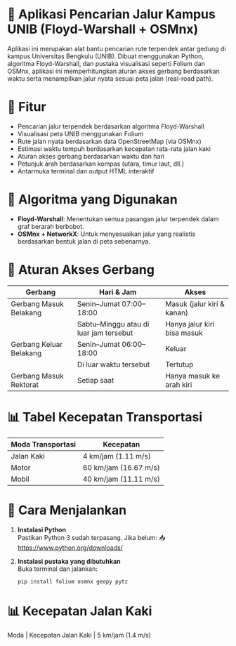 # 🏫 Aplikasi Pencarian Jalur Kampus UNIB (Floyd-Warshall + OSMnx)

Aplikasi ini merupakan alat bantu pencarian rute terpendek antar gedung di kampus Universitas Bengkulu (UNIB). Dibuat menggunakan Python, algoritma Floyd-Warshall, dan pustaka visualisasi seperti Folium dan OSMnx, aplikasi ini memperhitungkan aturan akses gerbang berdasarkan waktu serta menampilkan jalur nyata sesuai peta jalan (real-road path).

# 📌 Fitur

- Pencarian jalur terpendek berdasarkan algoritma Floyd-Warshall  
- Visualisasi peta UNIB menggunakan Folium  
- Rute jalan nyata berdasarkan data OpenStreetMap (via OSMnx)  
- Estimasi waktu tempuh berdasarkan kecepatan rata-rata jalan kaki  
- Aturan akses gerbang berdasarkan waktu dan hari  
- Petunjuk arah berdasarkan kompas (utara, timur laut, dll.)  
- Antarmuka terminal dan output HTML interaktif  

# 🧠 Algoritma yang Digunakan

- **Floyd-Warshall**: Menentukan semua pasangan jalur terpendek dalam graf berarah berbobot.  
- **OSMnx + NetworkX**: Untuk menyesuaikan jalur yang realistis berdasarkan bentuk jalan di peta sebenarnya.

# 🛑 Aturan Akses Gerbang

| Gerbang                   | Hari & Jam                             | Akses                            |
|---------------------------|----------------------------------------|----------------------------------|
| Gerbang Masuk Belakang    | Senin–Jumat 07:00–18:00                | Masuk (jalur kiri & kanan)      |
|                           | Sabtu–Minggu atau di luar jam tersebut| Hanya jalur kiri bisa masuk     |
| Gerbang Keluar Belakang   | Senin–Jumat 06:00–18:00                | Keluar                           |
|                           | Di luar waktu tersebut                 | Tertutup                         |
| Gerbang Masuk Rektorat    | Setiap saat                            | Hanya masuk ke arah kiri        |

# 📊 Tabel Kecepatan Transportasi

| Moda Transportasi | Kecepatan             |
|-------------------|-----------------------|
| Jalan Kaki        | 4 km/jam (1.11 m/s)   |
| Motor             | 60 km/jam (16.67 m/s) |
| Mobil             | 40 km/jam (11.11 m/s) |

# 🚀 Cara Menjalankan

1. **Instalasi Python**  
   Pastikan Python 3 sudah terpasang. Jika belum: 📥 https://www.python.org/downloads/

2. **Instalasi pustaka yang dibutuhkan**  
   Buka terminal dan jalankan:

   ```bash
   pip install folium osmnx geopy pytz
# 📊 Kecepatan Jalan Kaki
Moda | Kecepatan
Jalan Kaki | 5 km/jam (1.4 m/s)
